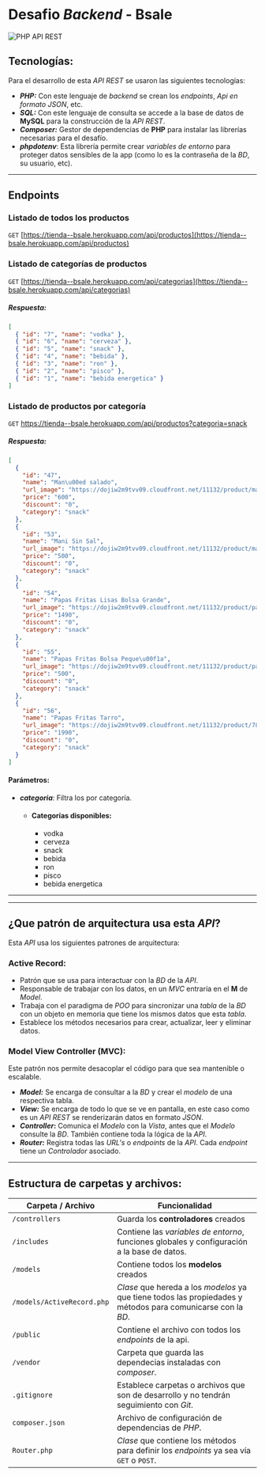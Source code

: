 # Desafio _Backend_ - **Bsale**

![PHP API REST](https://2.bp.blogspot.com/-8S0LVYAxT-M/WHGAUwDNGzI/AAAAAAAAB_U/jmlnEz0mmPkz4meyYocDPhLDS72DXY1AwCLcB/s1600/API-Using-PHP.jpg)

## Tecnologías:

Para el desarrollo de esta _API REST_ se usaron las siguientes tecnologías:

- **_PHP:_** Con este lenguaje de _backend_ se crean los _endpoints_, _Api en formato JSON_, etc.
- **_SQL:_** Con este lenguaje de consulta se accede a la base de datos de **MySQL** para la construcción de la _API REST_.
- **_Composer:_** Gestor de dependencias de **PHP** para instalar las librerías necesarias para el desafío.
- **_phpdotenv_**: Esta librería permite crear _variables de entorno_ para proteger datos sensibles de la app (como lo es la contraseña de la _BD_, su usuario, etc).

---

## Endpoints

### Listado de todos los productos

`GET` [https://tienda--bsale.herokuapp.com/api/productos](https://tienda--bsale.herokuapp.com/api/productos)

### Listado de categorías de productos

`GET` [https://tienda--bsale.herokuapp.com/api/categorias](https://tienda--bsale.herokuapp.com/api/categorias)

##### **_Respuesta:_**

```json
[
  { "id": "7", "name": "vodka" },
  { "id": "6", "name": "cerveza" },
  { "id": "5", "name": "snack" },
  { "id": "4", "name": "bebida" },
  { "id": "3", "name": "ron" },
  { "id": "2", "name": "pisco" },
  { "id": "1", "name": "bebida energetica" }
]
```

### Listado de productos por categoría

`GET` https://tienda--bsale.herokuapp.com/api/productos?categoria=snack

##### **_Respuesta:_**

```json
[
  {
    "id": "47",
    "name": "Man\u00ed salado",
    "url_image": "https://dojiw2m9tvv09.cloudfront.net/11132/product/manisaladomp4415.jpg",
    "price": "600",
    "discount": "0",
    "category": "snack"
  },
  {
    "id": "53",
    "name": "Mani Sin Sal",
    "url_image": "https://dojiw2m9tvv09.cloudfront.net/11132/product/manisinsalmp6988.jpg",
    "price": "500",
    "discount": "0",
    "category": "snack"
  },
  {
    "id": "54",
    "name": "Papas Fritas Lisas Bolsa Grande",
    "url_image": "https://dojiw2m9tvv09.cloudfront.net/11132/product/papaslisasgrande7128.jpg",
    "price": "1490",
    "discount": "0",
    "category": "snack"
  },
  {
    "id": "55",
    "name": "Papas Fritas Bolsa Peque\u00f1a",
    "url_image": "https://dojiw2m9tvv09.cloudfront.net/11132/product/papaslisas7271.jpg",
    "price": "500",
    "discount": "0",
    "category": "snack"
  },
  {
    "id": "56",
    "name": "Papas Fritas Tarro",
    "url_image": "https://dojiw2m9tvv09.cloudfront.net/11132/product/78028005335657432.jpg",
    "price": "1990",
    "discount": "0",
    "category": "snack"
  }
]
```

#### Parámetros:

- **_categoria_**: Filtra los por categoría.
  - #### **Categorías disponibles:**
    - vodka
    - cerveza
    - snack
    - bebida
    - ron
    - pisco
    - bebida energetica

---

---

## ¿Que patrón de arquitectura usa esta _*API*_?

Esta _API_ usa los siguientes patrones de arquitectura:

### Active Record:

- Patrón que se usa para interactuar con la _BD_ de la _API_.
- Responsable de trabajar con los datos, en un _MVC_ entraría en el **M** de _Model_.
- Trabaja con el paradigma de _POO_ para sincronizar una _tabla_ de la _BD_ con un objeto en memoria que tiene los mismos datos que esta _tabla_.
- Establece los métodos necesarios para crear, actualizar, leer y eliminar datos.

### Model View Controller (MVC):

Este patrón nos permite desacoplar el código para que sea mantenible o escalable.

- **_Model:_** Se encarga de consultar a la _BD_ y crear el _modelo_ de una respectiva tabla.
- **_View:_** Se encarga de todo lo que se ve en pantalla, en este caso como es un _API REST_ se renderizarán datos en formato _JSON_.
- **_Controller_:** Comunica el _Modelo_ con la _Vista_, antes que el _Modelo_ consulte la _BD_. También contiene toda la lógica de la _API_.
- **_Router:_** Registra todas las _URL's_ o _endpoints_ de la _API_. Cada _endpoint_ tiene un _Controlador_ asociado.

---

## Estructura de carpetas y archivos:

| Carpeta / Archivo          | Funcionalidad                                                                                                 |
| -------------------------- | ------------------------------------------------------------------------------------------------------------- |
| `/controllers`             | Guarda los **controladores** creados                                                                          |
| `/includes`                | Contiene las _variables de entorno_, funciones globales y configuración a la base de datos.                   |
| `/models`                  | Contiene todos los **modelos** creados                                                                        |
| `/models/ActiveRecord.php` | _Clase_ que hereda a los _modelos_ ya que tiene todos las propiedades y métodos para comunicarse con la _BD_. |
| `/public`                  | Contiene el archivo con todos los _endpoints_ de la api.                                                      |
| `/vendor`                  | Carpeta que guarda las dependecias instaladas con _composer_.                                                 |
| `.gitignore`               | Establece carpetas o archivos que son de desarrollo y no tendrán seguimiento con _Git_.                       |
| `composer.json`            | Archivo de configuración de dependencias de _PHP_.                                                            |
| `Router.php`               | _Clase_ que contiene los métodos para definir los _endpoints_ ya sea vía `GET` o `POST`.                      |
